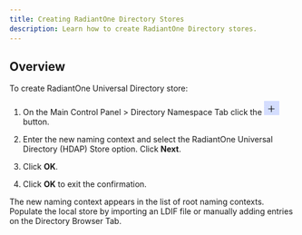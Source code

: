 ```yaml
---
title: Creating RadiantOne Directory Stores
description: Learn how to create RadiantOne Directory stores.
---
```


## Overview


To create RadiantOne Universal Directory store:

1.	On the Main Control Panel > Directory Namespace Tab click the ![An image showing ](Media/plus-sign.jpg) button.

2.	Enter the new naming context and select the RadiantOne Universal Directory (HDAP) Store option. Click **Next**.

3.	Click **OK**.

4.	Click **OK** to exit the confirmation.

The new naming context appears in the list of root naming contexts. Populate the local store by importing an LDIF file or manually adding entries on the Directory Browser Tab. 
